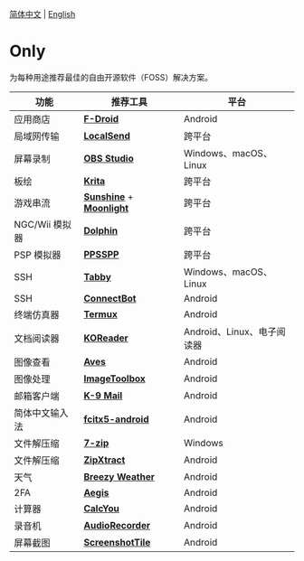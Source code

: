 [简体中文](README.md) | [English](README_en.md)
# Only

为每种用途推荐最佳的自由开源软件（FOSS）解决方案。

| 功能          | 推荐工具                                                                                                             | 平台                  |
|-------------|------------------------------------------------------------------------------------------------------------------|---------------------|
| 应用商店        | [**F-Droid**](https://f-droid.org/)                                                                              | Android             |
| 局域网传输       | [**LocalSend**](https://github.com/localsend/localsend/releases)                                                 | 跨平台                 |
| 屏幕录制        | [**OBS Studio**](https://obsproject.com/download)                                                                | Windows、macOS、Linux |
| 板绘          | [**Krita**](https://krita.org/en/download/)                                                                      | 跨平台                 |
| 游戏串流        | [**Sunshine**](https://github.com/LizardByte/Sunshine/releases) + [**Moonlight**](https://moonlight-stream.org/) | 跨平台                 |
| NGC/Wii 模拟器 | [**Dolphin**](https://dolphin-emu.org/)                                                                          | 跨平台                 |
| PSP 模拟器     | [**PPSSPP**](https://www.ppsspp.org/download/)                                                                   | 跨平台                 |
| SSH         | [**Tabby**](https://github.com/Eugeny/tabby)                                                                     | Windows、macOS、Linux |
| SSH         | [**ConnectBot**](https://f-droid.org/packages/org.connectbot/)                                                   | Android             |
| 终端仿真器       | [**Termux**](https://f-droid.org/packages/com.termux/)                                                           | Android             |
| 文档阅读器       | [**KOReader**](https://github.com/koreader/koreader/releases)                                                    | Android、Linux、电子阅读器 |
| 图像查看        | [**Aves**](https://f-droid.org/packages/deckers.thibault.aves.libre)                                             | Android             |
| 图像处理        | [**ImageToolbox**](https://f-droid.org/packages/ru.tech.imageresizershrinker)                                    | Android             |
| 邮箱客户端       | [**K-9 Mail**](https://github.com/thunderbird/thunderbird-android/releases)                                      | Android             |
| 简体中文输入法     | [**fcitx5-android**](https://f-droid.org/packages/org.fcitx.fcitx5.android/)                                     | Android             |
| 文件解压缩       | [**7-zip**](https://7-zip.org/)                                                                                  | Windows             |
| 文件解压缩       | [**ZipXtract**](https://github.com/WirelessAlien/ZipXtract/releases)                                             | Android             |
| 天气          | [**Breezy Weather**](https://f-droid.org/packages/org.breezyweather/)                                            | Android             |
| 2FA         | [**Aegis**](https://f-droid.org/packages/com.beemdevelopment.aegis/)                                             | Android             |
| 计算器         | [**CalcYou**](https://f-droid.org/packages/net.youapps.calcyou/)                                                 | Android             |
| 录音机         | [**AudioRecorder**](https://f-droid.org/packages/com.dimowner.audiorecorder/)                                    | Android             |
| 屏幕截图        | [**ScreenshotTile**](https://f-droid.org/packages/com.github.cvzi.screenshottile/)                               | Android             |